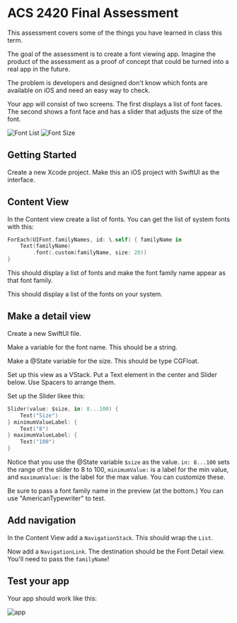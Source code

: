 # ACS 2420 Final Assessment

This assessment covers some of the things you have learned in class this term. 

The goal of the assessment is to create a font viewing app. Imagine the product of the assessment as a proof of concept that could be turned into a real app in the future. 

The problem is developers and designed don't know which fonts are available on iOS and need an easy way to check. 

Your app will consist of two screens. The first displays a list of font faces. The second shows a font face and has a slider that adjusts the size of the font. 

![Font List](./app-font-list.png)
![Font Size](./app-font-size.png)

## Getting Started 

Create a new Xcode project. Make this an iOS project with SwiftUI as the interface. 

## Content View 

In the Content view create a list of fonts. You can get the list of system fonts with this: 

```Swift
ForEach(UIFont.familyNames, id: \.self) { familyName in
	Text(familyName)
		.font(.custom(familyName, size: 20))
}
```

This should display a list of fonts and make the font family name appear as that font family.

This should display a list of the fonts on your system. 

## Make a detail view

Create a new SwiftUI file. 

Make a variable for the font name. This should be a string. 

Make a @State variable for the size. This should be type CGFloat. 

Set up this view as a VStack. Put a Text element in the center and Slider below. Use Spacers to arrange them. 

Set up the Slider likee this: 

```Swift
Slider(value: $size, in: 8...100) {
	Text("Size")
} minimumValueLabel: {
	Text("8")
} maximumValueLabel: {
	Text("100")
}
```

Notice that you use the @State variable `$size` as the value. `in: 8...100` sets the range of the slider to 8 to 100, `minimumValue:` is a label for the min value, and `maximumValue:` is the label for the max value. You can customize these. 

Be sure to pass a font family name in the preview (at the bottom.) You can use "AmericanTypewriter" to test. 

## Add navigation

In the Content View add a `NavigationStack`. This should wrap the `List`.

Now add a `NavigationLink`. The destination should be the Font Detail view. You'll need to pass the `familyName`!

## Test your app

Your app should work like this: 

![app](./Jul-07-2023%2009-09-13.gif)

